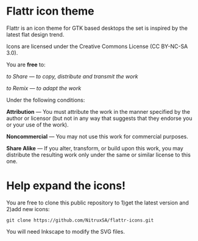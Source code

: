 Flattr icon theme
============

Flattr is an icon theme for GTK based desktops the set is inspired by the latest flat design trend.

Icons are licensed under the Creative Commons License (CC BY-NC-SA 3.0).

You are **free** to:

*to Share — to copy, distribute and transmit the work*

*to Remix — to adapt the work*

Under the following conditions:

**Attribution** — You must attribute the work in the manner specified by the author or 
licensor (but not in any way that suggests that they endorse you or your use of the work).

**Noncommercial** — You may not use this work for commercial purposes.

**Share Alike** — If you alter, transform, or build upon this work, you may distribute 
the resulting work only under the same or similar license to this one.


Help expand the icons!
============

You are free to clone this public repository to 1)get the latest version and 2)add new icons:

`git clone https://github.com/NitruxSA/flattr-icons.git`

You will need Inkscape to modify the SVG files.
